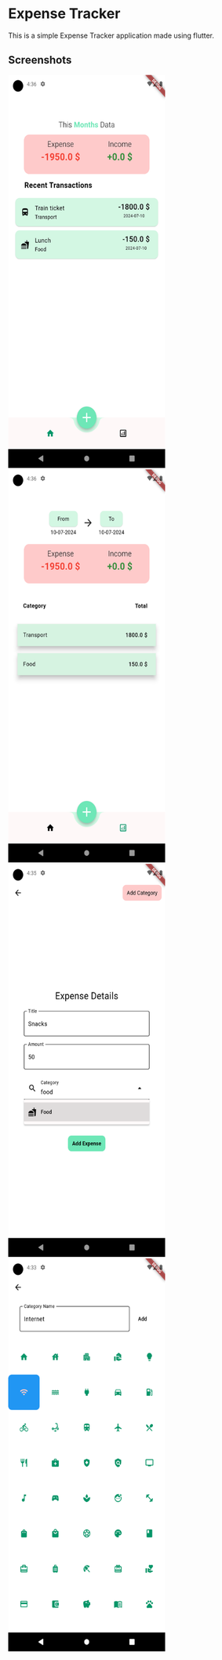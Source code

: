 # Expense Tracker
This is a simple Expense Tracker application made using flutter.

## Screenshots

<img width='320px' height='800px' src='screenshots/1.png'>
<img width='320px' height='800px' src='screenshots/2.png'><br>
<img width='320px' height='800px' src='screenshots/3.png'>
<img width='320px' height='800px' src='screenshots/4.png'>
